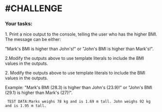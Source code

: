 <h1>#CHALLENGE </h1>


<h3>Your tasks:</h3>


<p>1. Print a nice output to the console, telling the user who has the higher BMI. The message can be either:</p>
<p>"Mark's BMI is higher than John's!" or "John's BMI is higher than Mark's!".</p>

<p>2.Modify the outputs above to use template literals to include the BMI values in the outputs.</p>




<p>2. Modify the outputs above to use template literals to include the BMI values in the outputs.</p>


<p>Example: "Mark's BMI (28.3) is higher than John's (23.9)!" or "John's BMI (29.1) is higher than Mark's (27)!".</p>


~~~~
 TEST DATA:Marks weighs 78 kg and is 1.69 m tall. John weighs 92 kg and is 1.95 m tall.

~~~~
